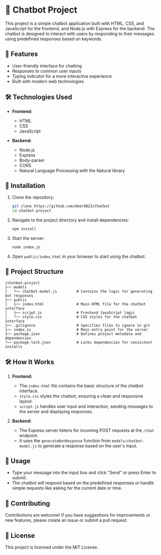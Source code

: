 
# 🤖 Chatbot Project

This project is a simple chatbot application built with HTML, CSS, and JavaScript for the frontend, and Node.js with Express for the backend. The chatbot is designed to interact with users by responding to their messages using predefined responses based on keywords.

## 🌟 Features

- User-friendly interface for chatting
- Responses to common user inputs
- Typing indicator for a more interactive experience
- Built with modern web technologies

## 🛠️ Technologies Used

- **Frontend:**
  - HTML
  - CSS
  - JavaScript

- **Backend:**
  - Node.js
  - Express
  - Body-parser
  - CORS
  - Natural Language Processing with the Natural library

## 🚀 Installation

1. Clone the repository:
   ```bash
   git clone https://github.com/Umar9823/Chatbot
   cd chatbot-project
   ```

2. Navigate to the project directory and install dependencies:
   ```bash
   npm install
   ```

3. Start the server:
   ```bash
   node index.js
   ```

4. Open `public/index.html` in your browser to start using the chatbot.

## 📁 Project Structure

```
/chatbot-project
├── models
│   └── chatbot-model.js         # Contains the logic for generating bot responses
├── public
│   ├── index.html               # Main HTML file for the chatbot interface
│   ├── script.js                # Frontend JavaScript logic
│   └── style.css                # CSS styles for the chatbot interface
├── .gitignore                   # Specifies files to ignore in git
├── index.js                     # Main entry point for the server
├── package.json                 # Defines project metadata and dependencies
└── package-lock.json            # Locks dependencies for consistent installs
```

## 🛠️ How It Works

1. **Frontend:**
   - The `index.html` file contains the basic structure of the chatbot interface.
   - `style.css` styles the chatbot, ensuring a clean and responsive layout.
   - `script.js` handles user input and interaction, sending messages to the server and displaying responses.

2. **Backend:**
   - The Express server listens for incoming POST requests at the `/chat` endpoint.
   - It uses the `generateBotResponse` function from `models/chatbot-model.js` to generate a response based on the user's input.

## 💬 Usage

- Type your message into the input box and click "Send" or press Enter to submit.
- The chatbot will respond based on the predefined responses or handle simple requests like asking for the current date or time.

## 🤝 Contributing

Contributions are welcome! If you have suggestions for improvements or new features, please create an issue or submit a pull request.

## 📜 License

This project is licensed under the MIT License.
